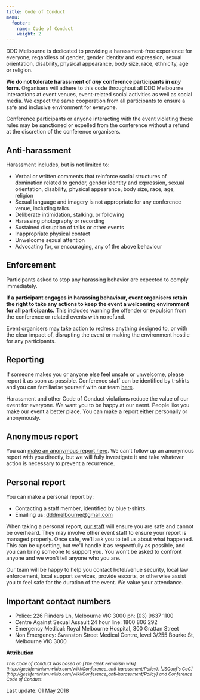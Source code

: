 ```yaml
---
title: Code of Conduct
menu:
  footer:
    name: Code of Conduct
    weight: 2
---
```


DDD Melbourne is dedicated to providing a harassment-free experience for everyone, regardless of gender, gender identity and expression, sexual orientation, disability, physical appearance, body size, race, ethnicity, age or religion.

**We do not tolerate harassment of *any* conference participants in *any* form.** Organisers will adhere to this code throughout all DDD Melbourne interactions at event venues, event-related social activities as well as social media. We expect the same cooperation from all participants to ensure a safe and inclusive environment for everyone.

Conference participants or anyone interacting with the event violating these rules may be sanctioned or expelled from the conference without a refund at the discretion of the conference organisers.

## Anti-harassment
Harassment includes, but is not limited to:

- Verbal or written comments that reinforce social structures of domination related to gender, gender identity and expression, sexual orientation, disability, physical appearance, body size, race, age, religion
- Sexual language and imagery is not appropriate for any conference venue, including talks.
- Deliberate intimidation, stalking, or following
- Harassing photography or recording
- Sustained disruption of talks or other events
- Inappropriate physical contact
- Unwelcome sexual attention
- Advocating for, or encouraging, any of the above behaviour

## Enforcement
Participants asked to stop any harassing behavior are expected to comply immediately.

**If a participant engages in harassing behaviour, event organisers retain the right to take any actions to keep the event a welcoming environment for all participants.** This includes warning the offender or expulsion from the conference or related events with no refund.

Event organisers may take action to redress anything designed to, or with the clear impact of, disrupting the event or making the environment hostile for any participants.

## Reporting
If someone makes you or anyone else feel unsafe or unwelcome, please report it as soon as possible. Conference staff can be identified by t-shirts and you can familiarise yourself with our team [here](https://medium.com/ddd-melbourne/the-ddd-melbourne-crew-5f0dd3da09df). 

Harassment and other Code of Conduct violations reduce the value of our event for everyone. We want you to be happy at our event. People like you make our event a better place. You can make a report either personally or anonymously.

## Anonymous report
You can [make an anonymous report here](https://goo.gl/forms/nxlw9ldDfJ06ohok2). We can't follow up an anonymous report with you directly, but we will fully investigate it and take whatever action is necessary to prevent a recurrence.

## Personal report
You can make a personal report by:
- Contacting a staff member, identified by blue t-shirts.
- Emailing us: dddmelbourne@gmail.com

When taking a personal report, [our staff](https://medium.com/ddd-melbourne/the-ddd-melbourne-crew-5f0dd3da09df) will ensure you are safe and cannot be overheard. They may involve other event staff to ensure your report is managed properly. Once safe, we'll ask you to tell us about what happened. This can be upsetting, but we'll handle it as respectfully as possible, and you can bring someone to support you. You won't be asked to confront anyone and we won't tell anyone who you are.

Our team will be happy to help you contact hotel/venue security, local law enforcement, local support services, provide escorts, or otherwise assist you to feel safe for the duration of the event. We value your attendance.

## Important contact numbers
- Police: 226 Flinders Ln, Melbourne VIC 3000 ph: (03) 9637 1100
- Centre Against Sexual Assault 24 hour line: 1800 806 292
- Emergency Medical: Royal Melbourne Hospital, 300 Grattan Street
- Non Emergency: Swanston Street Medical Centre, level 3/255 Bourke St, Melbourne VIC 3000

<p><strong>Attribution</strong></p>
<small>
  <em>
  This Code of Conduct was based on [The Geek Feminism wiki](http://geekfeminism.wikia.com/wiki/Conference_anti-harassment/Policy), [JSConf's CoC](http://geekfeminism.wikia.com/wiki/Conference_anti-harassment/Policy) and Conference Code of Conduct.
  </em>
</small>

Last update: 01 May 2018
